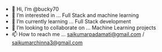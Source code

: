 - 👋 Hi, I’m @bucky70
- 👀 I’m interested in ... Full Stack and machine learning
- 🌱 I’m currently learning ... Full Stack development
- 💞️ I’m looking to collaborate on ... Machine Learning projects
- 📫 How to reach me ... saikumarpadamati@gmail.com / saikumarchinna3@gmail.com

<!---
bucky70/bucky70 is a ✨ special ✨ repository because its `README.md` (this file) appears on your GitHub profile.
You can click the Preview link to take a look at your changes.
--->
